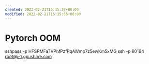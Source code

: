 ```yaml
---
created: 2022-02-21T15:15:27+08:00
modified: 2022-02-21T15:15:56+08:00
---
```


# Pytorch OOM

sshpass -p HFSPMFaTVPhfPzfPqAWmp7z5ewKm5xMG ssh -p 60164 root@i-1.gpushare.com
